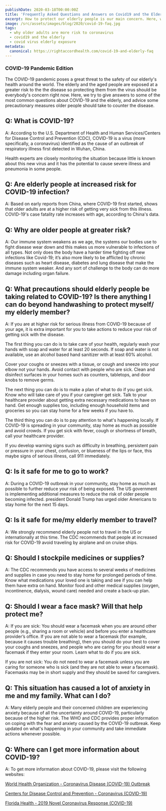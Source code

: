```yaml
---
publishDate: 2020-03-18T00:00:00Z
title: 'Frequently Asked Questions and Answers on Covid19 and the Elderly'
excerpt: How to protect our elderly people is our main concern. Here, we answer the most common question about COVID-19 and some precautions elderly people should take.
image: /src/assets/images/blog/2020/covid-19-faq.jpg
tags:
  - why older adults are more risk to coronavirus
  - covid19 and the elderly
  - covid virus elderly exposure
metadata:
  canonical: https://rightaccordhealth.com/covid-19-and-elderly-faq
---
```


### COVID-19 Pandemic Edition



The COVID-19 pandemic poses a great threat to the safety of our elderly's health around the world. The elderly and the aged people are exposed at a greater risk to the the disease so protecting them from the virus should be everybody's concern right now. Here, we try to give answers to some of the most common questions about COVID-19 and the elderly, and advice some precautionary measures older people should take to counter the disease.

Q: What is COVID-19?
--------------------

A: According to the U.S. Department of Health and Human Services/Centers for Disease Control and Prevention (CDC), COVID-19 is a virus (more specifically, a coronavirus) identified as the cause of an outbreak of respiratory illness first detected in Wuhan, China.

Health experts are closely monitoring the situation because little is known about this new virus and it has the potential to cause severe illness and pneumonia in some people.

Q: Are elderly people at increased risk for COVID-19 infection?
---------------------------------------------------------------

A: Based on early reports from China, where COVID-19 first started, shows that older adults are at a higher risk of getting very sick from this illness. COVID-19's case fatality rate increases with age, according to China's data.

Q: Why are older people at greater risk?
----------------------------------------

A: Our immune system weakens as we age, the systems our bodies use to fight disease wear down and this makes us more vulnerable to infections of all types. Not only does the body have a harder time fighting off new infections like Covid-19; it’s also more likely to be afflicted by chronic diseases such as heart disease, diabetes and lung disease that make the immune system weaker. And any sort of challenge to the body can do more damage including organ failure.

Q: What precautions should elderly people be taking related to COVID-19? Is there anything I can do beyond handwashing to protect myself/ my elderly member?
------------------------------------------------------------------------------------------------------------------------------------------------------------

A: If you are at higher risk for serious illness from COVID-19 because of your age, it is extra important for you to take actions to reduce your risk of getting sick with the disease.

The first thing you can do is to take care of your health, regularly wash your hands with soap and water for at least 20 seconds. If soap and water is not available, use an alcohol based hand sanitizer with at least 60% alcohol.

Cover your coughs or sneezes with a tissue, or cough and sneeze into your elbow not your hands. Avoid contact with people who are sick. Clean and disinfect surfaces in your homes such as counters, tabletops, and door knobs to remove germs.

The next thing you can do is to make a plan of what to do if you get sick. Know who will take care of you if your caregiver get sick. Talk to your healthcare provider about getting extra necessary medications to have on hand. Get enough supplies too, including enough household items and groceries so you can stay home for a few weeks if you have to.

The third thing you can do is to pay attention to what's happening locally. If COVID-19 is spreading in your community, stay home as much as possible and avoid crowds. If you get sick with fever, cough or shortness of breath, call your healthcare provider.

If you develop warning signs such as difficulty in breathing, persistent pain or pressure in your chest, confusion, or blueness of the lips or face, this maybe signs of serious illness, call 911 immediately.

Q: Is it safe for me to go to work?
-----------------------------------

A: During a COVID-19 outbreak in your community, stay home as much as possible to further reduce your risk of being exposed. The US government is implementing additional measures to reduce the risk of older people becoming infected. president Donald Trump has urged older Americans to stay home for the next 15 days.

Q: Is it safe for me/my elderly member to travel?
-------------------------------------------------

A: We strongly recommend elderly people not to travel in the US or internationally at this time. The CDC recommends that people at increased risk for COVID-19 avoid traveling by airplane and on cruise ships.

Q: Should I stockpile medicines or supplies?
--------------------------------------------

A: The CDC recommends you have access to several weeks of medicines and supplies in case you need to stay home for prolonged periods of time. Know what medications your loved one is taking and see if you can help them have extra on hand. Monitor food and other medical supplies (oxygen, incontinence, dialysis, wound care) needed and create a back-up plan.

Q: Should I wear a face mask? Will that help protect me?
--------------------------------------------------------

A: If you are sick: You should wear a facemask when you are around other people (e.g., sharing a room or vehicle) and before you enter a healthcare provider’s office. If you are not able to wear a facemask (for example, because it causes trouble breathing), then you should do your best to cover your coughs and sneezes, and people who are caring for you should wear a facemask if they enter your room. Learn what to do if you are sick.

If you are not sick: You do not need to wear a facemask unless you are caring for someone who is sick (and they are not able to wear a facemask). Facemasks may be in short supply and they should be saved for caregivers.

Q: This situation has caused a lot of anxiety in me and my family. What can I do?
---------------------------------------------------------------------------------

A: Many elderly people and their concerned children are experiencing anxiety because of all the uncertainty around COVID-19, particularly because of the higher risk. The WHO and CDC provides proper information on coping with the fear and anxiety caused by the COVID-19 outbreak. Keep updated on what's happening in your community and take immediate actions whenever possible.

Q: Where can I get more information about COVID-19?
---------------------------------------------------

A: To get more information about COVID-19, please visit the following websites:

[World Health Organization - Coronavirus Disease (COVID-19) Outbreak](https://www.who.int/emergencies/diseases/novel-coronavirus-2019)

  

[Centers for Disease Control and Prevention - Coronavirus (COVID-19)](https://www.cdc.gov/coronavirus/2019-ncov/index.html)

  

[Florida Health - 2019 Novel Coronavirus Response (COVID-19)](https://floridahealthcovid19.gov/)